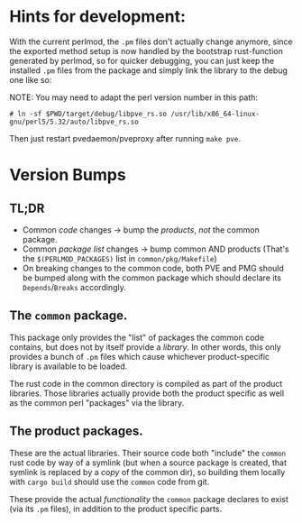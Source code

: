 # Hints for development:

With the current perlmod, the `.pm` files don't actually change anymore, since the exported method
setup is now handled by the bootstrap rust-function generated by perlmod, so for quicker debugging,
you can just keep the installed `.pm` files from the package and simply link the library to the
debug one like so:

NOTE: You may need to adapt the perl version number in this path:
```
# ln -sf $PWD/target/debug/libpve_rs.so /usr/lib/x86_64-linux-gnu/perl5/5.32/auto/libpve_rs.so
```

Then just restart pvedaemon/pveproxy after running `make pve`.

# Version Bumps

## TL;DR

- Common *code* changes -> bump the *products*, *not* the common package.
- Common *package list* changes -> bump common AND products
  (That's the `$(PERLMOD_PACKAGES)` list in `common/pkg/Makefile`)
- On breaking changes to the common code, both PVE and PMG should be bumped along with the common
  package which should declare its `Depends`/`Breaks` accordingly.

## The `common` package.

This package only provides the "list" of packages the common code contains, but does not by itself
provide a *library*. In other words, this only provides a bunch of `.pm` files which cause whichever
product-specific library is available to be loaded.

The rust code in the common directory is compiled as part of the product libraries. Those libraries
actually provide both the product specific as well as the common perl "packages" via the library.

## The product packages.

These are the actual libraries. Their source code both "include" the `common` rust code by way of a
symlink (but when a source package is created, that symlink is replaced by a *copy* of the common
dir), so building them locally with `cargo build` should use the `common` code from git.

These provide the actual *functionality* the `common` package declares to exist (via its `.pm`
files), in addition to the product specific parts.
